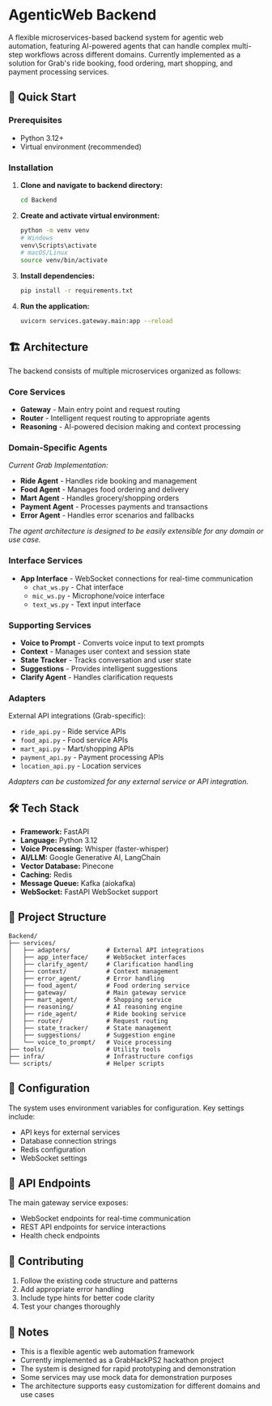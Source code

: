 # AgenticWeb Backend

A flexible microservices-based backend system for agentic web automation, featuring AI-powered agents that can handle complex multi-step workflows across different domains. Currently implemented as a solution for Grab's ride booking, food ordering, mart shopping, and payment processing services.

## 🚀 Quick Start

### Prerequisites
- Python 3.12+
- Virtual environment (recommended)

### Installation

1. **Clone and navigate to backend directory:**
   ```bash
   cd Backend
   ```

2. **Create and activate virtual environment:**
   ```bash
   python -m venv venv
   # Windows
   venv\Scripts\activate
   # macOS/Linux
   source venv/bin/activate
   ```

3. **Install dependencies:**
   ```bash
   pip install -r requirements.txt
   ```

4. **Run the application:**
   ```bash
   uvicorn services.gateway.main:app --reload
   ```

## 🏗️ Architecture

The backend consists of multiple microservices organized as follows:

### Core Services
- **Gateway** - Main entry point and request routing
- **Router** - Intelligent request routing to appropriate agents
- **Reasoning** - AI-powered decision making and context processing

### Domain-Specific Agents
*Current Grab Implementation:*
- **Ride Agent** - Handles ride booking and management
- **Food Agent** - Manages food ordering and delivery
- **Mart Agent** - Handles grocery/shopping orders
- **Payment Agent** - Processes payments and transactions
- **Error Agent** - Handles error scenarios and fallbacks

*The agent architecture is designed to be easily extensible for any domain or use case.*

### Interface Services
- **App Interface** - WebSocket connections for real-time communication
  - `chat_ws.py` - Chat interface
  - `mic_ws.py` - Microphone/voice interface
  - `text_ws.py` - Text input interface

### Supporting Services
- **Voice to Prompt** - Converts voice input to text prompts
- **Context** - Manages user context and session state
- **State Tracker** - Tracks conversation and user state
- **Suggestions** - Provides intelligent suggestions
- **Clarify Agent** - Handles clarification requests

### Adapters
External API integrations (Grab-specific):
- `ride_api.py` - Ride service APIs
- `food_api.py` - Food service APIs
- `mart_api.py` - Mart/shopping APIs
- `payment_api.py` - Payment processing APIs
- `location_api.py` - Location services

*Adapters can be customized for any external service or API integration.*

## 🛠️ Tech Stack

- **Framework:** FastAPI
- **Language:** Python 3.12
- **Voice Processing:** Whisper (faster-whisper)
- **AI/LLM:** Google Generative AI, LangChain
- **Vector Database:** Pinecone
- **Caching:** Redis
- **Message Queue:** Kafka (aiokafka)
- **WebSocket:** FastAPI WebSocket support

## 📁 Project Structure

```
Backend/
├── services/
│   ├── adapters/          # External API integrations
│   ├── app_interface/     # WebSocket interfaces
│   ├── clarify_agent/     # Clarification handling
│   ├── context/           # Context management
│   ├── error_agent/       # Error handling
│   ├── food_agent/        # Food ordering service
│   ├── gateway/           # Main gateway service
│   ├── mart_agent/        # Shopping service
│   ├── reasoning/         # AI reasoning engine
│   ├── ride_agent/        # Ride booking service
│   ├── router/            # Request routing
│   ├── state_tracker/     # State management
│   ├── suggestions/       # Suggestion engine
│   └── voice_to_prompt/   # Voice processing
├── tools/                 # Utility tools
├── infra/                 # Infrastructure configs
└── scripts/               # Helper scripts
```

## 🔧 Configuration

The system uses environment variables for configuration. Key settings include:
- API keys for external services
- Database connection strings
- Redis configuration
- WebSocket settings

## 🚦 API Endpoints

The main gateway service exposes:
- WebSocket endpoints for real-time communication
- REST API endpoints for service interactions
- Health check endpoints

## 🤝 Contributing

1. Follow the existing code structure and patterns
2. Add appropriate error handling
3. Include type hints for better code clarity
4. Test your changes thoroughly

## 📝 Notes

- This is a flexible agentic web automation framework
- Currently implemented as a GrabHackPS2 hackathon project
- The system is designed for rapid prototyping and demonstration
- Some services may use mock data for demonstration purposes
- The architecture supports easy customization for different domains and use cases
